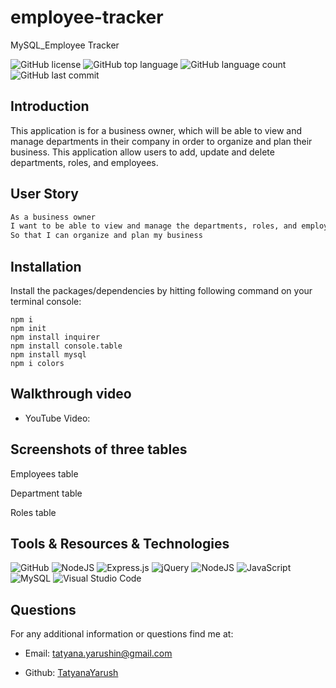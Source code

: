 # employee-tracker
MySQL_Employee Tracker

![GitHub license](https://img.shields.io/badge/license-MIT-blue.svg)
![GitHub top language](https://img.shields.io/github/languages/top/TatyanaYarush/employee-tracker?color=yellow&label=javascript&logo=javascript&logoColor=green)
![GitHub language count](https://img.shields.io/github/languages/count/TatyanaYarush/employee-tracker)
![GitHub last commit](https://img.shields.io/github/last-commit/TatyanaYarush/employee-tracker?color=yellow&logo=last%20commit&logoColor=blue)


## Introduction

This application is for a business owner, which will be able to view and manage departments in their company in order to organize and plan their business.
This application allow users to add, update and delete departments, roles, and employees.

## User Story
```md
As a business owner
I want to be able to view and manage the departments, roles, and employees in my company
So that I can organize and plan my business
```

## Installation
Install the packages/dependencies by hitting following command on your terminal console:

```
npm i
npm init
npm install inquirer
npm install console.table
npm install mysql
npm i colors
```
## Walkthrough video

 - YouTube Video:


## Screenshots of three tables

Employees table 


Department table


Roles table




## Tools & Resources & Technologies
<p>
<img alt="GitHub" src="https://img.shields.io/badge/github-%23121011.svg?&style=for-the-badge&logo=github&logoColor=white"/>
<img alt="NodeJS" src="https://img.shields.io/badge/node.js-%2343853D.svg?&style=for-the-badge&logo=node.js&logoColor=white"/>
<img alt="Express.js" src="https://img.shields.io/badge/express.js-%23404d59.svg?&style=for-the-badge"/>
<img alt="jQuery" src="https://img.shields.io/badge/jquery-%230769AD.svg?&style=for-the-badge&logo=jquery&logoColor=white"/>
<img alt="NodeJS" src="https://img.shields.io/badge/node.js-%2343853D.svg?&style=for-the-badge&logo=node.js&logoColor=white"/>
<img alt="JavaScript" src="https://img.shields.io/badge/javascript-%23323330.svg?&style=for-the-badge&logo=javascript&logoColor=%23F7DF1E"/>
<img alt="MySQL" src="https://img.shields.io/badge/mysql-%2300f.svg?&style=for-the-badge&logo=mysql&logoColor=white"/>
<img alt="Visual Studio Code" src="https://img.shields.io/badge/VisualStudioCode-0078d7.svg?&style=for-the-badge&logo=visual-studio-code&logoColor=white"/>
</p>

</p>

 ## Questions
 For any additional information or questions find me at:

 - Email: [tatyana.yarushin@gmail.com](mailto:tatyana.yarushin@gmail.com)
 
 - Github: [TatyanaYarush](https://github.com/TatyanaYarush)
